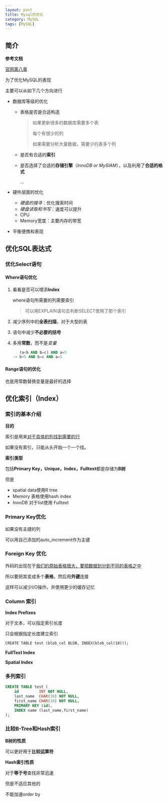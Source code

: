 ```yaml
---
layout: post
title: Mysql的优化
category: MySQL
tags: [MySQL]
---
```


## 简介



**参考文档**

[官网第八章](https://dev.mysql.com/doc/refman/5.7/en/generated-column-index-optimizations.html)



为了优化MySQL的表现

主要可以从如下几个方向进行

* 数据库等级的优化

  * 表格是否是合适构造

    > 如果更新很多的数据库需要多个表
    >
    > 每个有很少的列
    >
    > 如果需要分析大量数据，需要少的表多个列

  * 是否有合适的**索引**

  * 是否选择了合适的**存储引擎**（*InnoDB or MySIAM*），以及利用了**合适的格式**

    ...

* 硬件层面的优化

  * *硬盘的搜寻*：优化搜索时间
  * *硬盘读取和书写*：速度可以提升
  * CPU
  * Memory宽度：主要内存的带宽

* 平衡便携和表现

  





## 优化SQL表达式





### 优化**Select**语句



#### Where语句优化



1. 看看是否可以增添**Index**

   where语句所需要的列需要索引

   > 可以用EXPLAIN语句去判断SELECT使用了那个索引

2. 减少序列中的**全表扫描**，对于大型的表

3. 语句中减少**不必要的括号**

4. 多用**常数**，而不是*变量*

   ~~~sql
      (a<b AND b=c) AND a=5
   -> b>5 AND b=c AND a=5
   ~~~



#### Range语句的优化



也是用常数替换变量是最好的选择





## 优化索引（Index）



### 索引的基本介绍



**目的**

索引是用来<u>对于具体的列找到需要的行</u>

如果没有索引，只能从头开始一个一个找。



**索引类型**

包括**Primary Key，Unique，Index，Fulltext**都是存储为**B树**

但是

* spatial data使用R tree
* Memory 表格使用hash index
* InnoDB 对于list使用 Fulltext







### Primary Key优化



如果没有主键的列

可以用自己添加的auto_increment作为主键









### Foreign Key 优化



外码的出现在于<u>我们的原始表格很大，要把数据划分到不同的表格之中</u>

所以要把其变成多个**表格**，然后用**外键**连接

这样可以减少I/O操作，并使用更少的缓存记忆





### Column 索引











**Index Prefixes**

对于文本，可以指定索引长度

只会根据指定长度建立索引

~~~
CREATE TABLE test (blob_col BLOB, INDEX(blob_col(10)));
~~~







**FullText Index**





**Spatial Index**







### 多列索引

~~~sql
CREATE TABLE test (
    id         INT NOT NULL,
    last_name  CHAR(30) NOT NULL,
    first_name CHAR(30) NOT NULL,
    PRIMARY KEY (id),
    INDEX name (last_name,first_name)
);
~~~











### 比较B-Tree和Hash索引





**B树的性质**

可以更好用于**比较运算符**



**Hash索引性质**

对于**等于号**查找非常迅速

但是不适应其他的



不能加速order by





